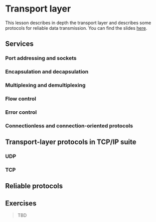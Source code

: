 # Transport layer

This lesson describes in depth the transport layer and describes some protocols for reliable data transmission.
You can find the slides [here](slides/transport.odp).

## Services

### Port addressing and sockets

### Encapsulation and decapsulation

### Multiplexing and demultiplexing

### Flow control

### Error control

### Connectionless and connection-oriented protocols

## Transport-layer protocols in TCP/IP suite

### UDP

### TCP

## Reliable protocols

## Exercises

> TBD
